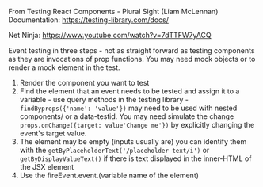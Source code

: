 From Testing React Components - Plural Sight (Liam McLennan)
Documentation: https://testing-library.com/docs/

Net Ninja: https://www.youtube.com/watch?v=7dTTFW7yACQ

Event testing in three steps - not as straight forward as testing components as they are invocations of prop functions. You may need mock objects or to render a mock element in the test.

1. Render the component you want to test
2. Find the element that an event needs to be tested and assign it to a variable - use query methods in the testing library - `findByprops({'name': 'value'})` may need to be used with nested components/ or a data-testid. You may need simulate the change `props.onChange({target: value'Change me'})` by explicitly changing the event's target value.
3. The element may be empty (inputs usually are) you can identify them with the `getByPlaceholderText('/placeholder text/i')` or `getByDisplayValueText()` if there is text displayed in the inner-HTML of the JSX element
4. Use the fireEvent.event.(variable name of the element)
